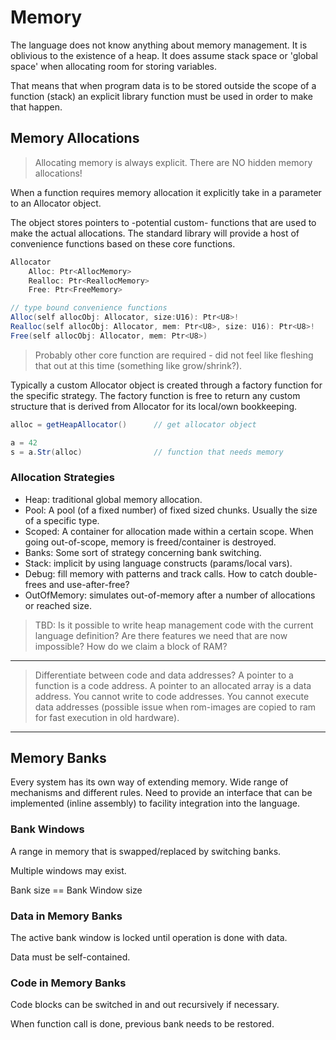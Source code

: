 # Memory

The language does not know anything about memory management. It is oblivious to the existence of a heap. It does assume stack space or 'global space' when allocating room for storing variables.

That means that when program data is to be stored outside the scope of a function (stack) an explicit library function must be used in order to make that happen.

## Memory Allocations

> Allocating memory is always explicit. There are NO hidden memory allocations!

When a function requires memory allocation it explicitly take in a parameter to an Allocator object.

The object stores pointers to -potential custom- functions that are used to make the actual allocations. The standard library will provide a host of convenience functions based on these core functions.

```C#
Allocator
    Alloc: Ptr<AllocMemory>
    Realloc: Ptr<ReallocMemory>
    Free: Ptr<FreeMemory>

// type bound convenience functions
Alloc(self allocObj: Allocator, size:U16): Ptr<U8>!
Realloc(self allocObj: Allocator, mem: Ptr<U8>, size: U16): Ptr<U8>!
Free(self allocObj: Allocator, mem: Ptr<U8>)
```

> Probably other core function are required - did not feel like fleshing that out at this time (something like grow/shrink?).

Typically a custom Allocator object is created through a factory function for the specific strategy. The factory function is free to return any custom structure that is derived from Allocator for its local/own bookkeeping.

```C#
alloc = getHeapAllocator()      // get allocator object

a = 42
s = a.Str(alloc)                // function that needs memory
```

### Allocation Strategies

- Heap: traditional global memory allocation.
- Pool: A pool (of a fixed number) of fixed sized chunks. Usually the size of a specific type.
- Scoped: A container for allocation made within a certain scope. When going out-of-scope, memory is freed/container is destroyed.
- Banks: Some sort of strategy concerning bank switching.
- Stack: implicit by using language constructs (params/local vars).
- Debug: fill memory with patterns and track calls. How to catch double-frees and use-after-free?
- OutOfMemory: simulates out-of-memory after a number of allocations or reached size.

> TBD: Is it possible to write heap management code with the current language definition? Are there features we need that are now impossible? How do we claim a block of RAM?

---

> Differentiate between code and data addresses? A pointer to a function is a code address. A pointer to an allocated array is a data address. You cannot write to code addresses. You cannot execute data addresses (possible issue when rom-images are copied to ram for fast execution in old hardware).

---

## Memory Banks

Every system has its own way of extending memory. Wide range of mechanisms and different rules.
Need to provide an interface that can be implemented (inline assembly) to facility integration into the language.

### Bank Windows

A range in memory that is swapped/replaced by switching banks.

Multiple windows may exist.

Bank size == Bank Window size

### Data in Memory Banks

The active bank window is locked until operation is done with data.

Data must be self-contained.

### Code in Memory Banks

Code blocks can be switched in and out recursively if necessary.

When function call is done, previous bank needs to be restored.